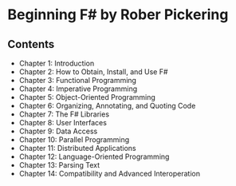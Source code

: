 # Beginning F# by Rober Pickering

## Contents

- Chapter 1: Introduction
- Chapter 2: How to Obtain, Install, and Use F#
- Chapter 3: Functional Programming
- Chapter 4: Imperative Programming
- Chapter 5: Object-Oriented Programming
- Chapter 6: Organizing, Annotating, and Quoting Code
- Chapter 7: The F# Libraries
- Chapter 8: User Interfaces
- Chapter 9: Data Access
- Chapter 10: Parallel Programming
- Chapter 11: Distributed Applications
- Chapter 12: Language-Oriented Programming
- Chapter 13: Parsing Text
- Chapter 14: Compatibility and Advanced Interoperation